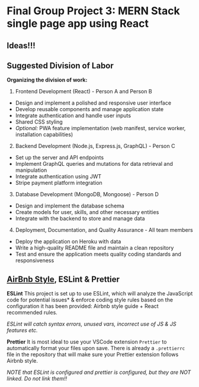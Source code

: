 # Final Group Project 3: MERN Stack single page app using React

## Ideas!!!

## Suggested Division of Labor

**Organizing the division of work:**

1. Frontend Development (React) - Person A and Person B

- Design and implement a polished and responsive user interface
- Develop reusable components and manage application state
- Integrate authentication and handle user inputs
- Shared CSS styling
- *Optional:* PWA feature implementation (web manifest, service worker, installation capabilities)

2. Backend Development (Node.js, Express.js, GraphQL) - Person C

- Set up the server and API endpoints
- Implement GraphQL queries and mutations for data retrieval and manipulation
- Integrate authentication using JWT
- Stripe payment platform integration

3. Database Development (MongoDB, Mongoose) - Person D

- Design and implement the database schema
- Create models for user, skills, and other necessary entities
- Integrate with the backend to store and manage data

4. Deployment, Documentation, and Quality Assurance - All team members

- Deploy the application on Heroku with data
- Write a high-quality README file and maintain a clean repository
- Test and ensure the application meets quality coding standards and responsiveness

## [AirBnb Style](https://airbnb.io/javascript/react/), ESLint & Prettier

**ESLint** This project is set up to use ESLint, which will analyze the JavaScript code for potential issues* & enforce coding style rules based on the configuration it has been provided: Airbnb style guide + React recommended rules.

*ESLint will catch syntax errors, unused vars, incorrect use of JS & JS features etc.*

**Prettier** It is most ideal to use your VSCode extension `Prettier` to automatically format your files upon save. There is already a `.prettierrc` file in the repository that will make sure your Prettier extension follows Airbnb style.

*NOTE that ESLint is configured and prettier is configured, but they are NOT linked. Do not link them!!*
